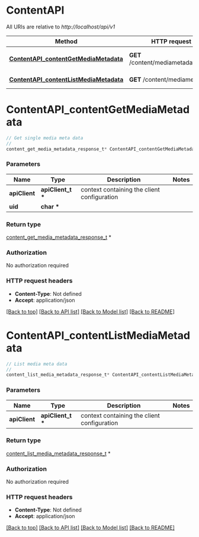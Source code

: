# ContentAPI

All URIs are relative to *http://localhost/api/v1*

Method | HTTP request | Description
------------- | ------------- | -------------
[**ContentAPI_contentGetMediaMetadata**](ContentAPI.md#ContentAPI_contentGetMediaMetadata) | **GET** /content/mediametadata/{uid} | Get single media meta data
[**ContentAPI_contentListMediaMetadata**](ContentAPI.md#ContentAPI_contentListMediaMetadata) | **GET** /content/mediametadata | List media meta data


# **ContentAPI_contentGetMediaMetadata**
```c
// Get single media meta data
//
content_get_media_metadata_response_t* ContentAPI_contentGetMediaMetadata(apiClient_t *apiClient, char * uid);
```

### Parameters
Name | Type | Description  | Notes
------------- | ------------- | ------------- | -------------
**apiClient** | **apiClient_t \*** | context containing the client configuration |
**uid** | **char \*** |  | 

### Return type

[content_get_media_metadata_response_t](content_get_media_metadata_response.md) *


### Authorization

No authorization required

### HTTP request headers

 - **Content-Type**: Not defined
 - **Accept**: application/json

[[Back to top]](#) [[Back to API list]](../README.md#documentation-for-api-endpoints) [[Back to Model list]](../README.md#documentation-for-models) [[Back to README]](../README.md)

# **ContentAPI_contentListMediaMetadata**
```c
// List media meta data
//
content_list_media_metadata_response_t* ContentAPI_contentListMediaMetadata(apiClient_t *apiClient);
```

### Parameters
Name | Type | Description  | Notes
------------- | ------------- | ------------- | -------------
**apiClient** | **apiClient_t \*** | context containing the client configuration |

### Return type

[content_list_media_metadata_response_t](content_list_media_metadata_response.md) *


### Authorization

No authorization required

### HTTP request headers

 - **Content-Type**: Not defined
 - **Accept**: application/json

[[Back to top]](#) [[Back to API list]](../README.md#documentation-for-api-endpoints) [[Back to Model list]](../README.md#documentation-for-models) [[Back to README]](../README.md)

